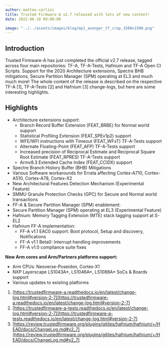 ```yaml
---
author: matteo-carlini
title: Trusted Firmware-A v2.7 released with lots of new content!
date: 2022-06-10 09:00:00

image: "../../assets/images/blog/mp1_avenger_tf_crop_1500x1500.png"
---
```


## Introduction

Trusted Firmware-A has just completed the official v2.7 release, tagged across four main repositories: TF-A, TF-A-Tests, Hafnium and TF-A Open CI Scripts.
Support for the 2020 Architecture extensions, Spectre BHB mitigations, Secure Partition Manager (SPM) operating at EL3 and much much more!
The whole content of the release is described on the respective TF-A [1], TF-A-Tests [2] and Hafnium [3] change-logs, but here are some interesting highlights.

## Highlights

- Architecture extensions support:
  - Branch Record Buffer Extension (FEAT_BRBE) for Normal world support
  - Statistical Profiling Extension (FEAT_SPEv1p2) support
  - WFE/WFI instructions with Timeout (FEAT_WFxT) TF-A-Tests support
  - Alternate Floating-Point (FEAT_AFP) TF-A-Tests support
  - Increased precision of Reciprocal Estimate and Reciprocal Square Root Estimate (FEAT_RPRES) TF-A-Tests support
  - Armv8.3 Extended Cache Index (FEAT_CCIDX) support
- Spectre Branch History Buffer (BHB) Mitigations
- Various Software workarounds for Errata affecting Cortex-A710, Cortex-A510, Cortex-A78, Cortex-X2
- New Architectural Features Detection Mechanism (Experimental Feature)
- SMMU Granule Protection Checks (GPC) for Secure and Normal world transactions
- FF-A & Secure Partition Manager (SPM) enablement:
- Secure Partition Manager (SPM) operating at EL3 (Experimental Feature)
- Hafnium: Memory Tagging Extension (MTE) stack tagging support at S-EL2
- Hafnium FF-A implementation:
  - FF-A v1.1 EAC0 support: Boot protocol, Setup and discovery, Notifications
  - FF-A v1.1 Beta0: Interrupt handling improvements
  - FF-A v1.0 compliance suite fixes

**New Arm cores and Arm/Partners platforms support:**

- Arm CPUs: Neoverse-Poseidon, Cortex-X1
- NXP Layerscape LS1043A*, LS1046A*, LS1088A\* SoCs & Boards support
- Various updates to existing platforms

1. [https://trustedfirmware-a.readthedocs.io/en/latest/change-log.html#version-2-7](https://trustedfirmware-a.readthedocs.io/en/latest/change-log.html#version-2-7)
2. [https://trustedfirmware-a-tests.readthedocs.io/en/latest/change-log.html#version-2-7](https://trustedfirmware-a-tests.readthedocs.io/en/latest/change-log.html#version-2-7)
3. [https://review.trustedfirmware.org/plugins/gitiles/hafnium/hafnium/+/HEAD/docs/ChangeLog.md#v2_7](https://review.trustedfirmware.org/plugins/gitiles/hafnium/hafnium/+/HEAD/docs/ChangeLog.md#v2_7)
